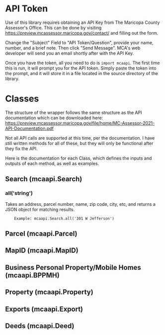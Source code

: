 # API Token

Use of this library requires obtaining an API Key from
The Maricopa County Assessor's Office. This can be done by
visiting https://preview.mcassessor.maricopa.gov/contact/
and filling out the form.

Change the "Subject" Field to "API Token/Question",
provide your name, number, and a brief note. Then click
"Send Message". MCA's web developer will send you an email
shortly after with the API Key.

Once you have the token, all you need to do is `import mcaapi`. The first time
this is run, it will prompt you for the API token. Simply paste the token into
the prompt, and it will store it in a file located in the source directory of
the library.

# Classes

The structure of the wrapper follows the same structure as the API documentation
which can be downloaded here: https://preview.mcassessor.maricopa.gov/file/home/MC-Assessor-2021-API-Documentation.pdf

Not all API calls are supported at this time, per the documentation. I have still
written methods for all of these, but they will only be functional after they fix
the API.

Here is the documentation for each Class, which defines the inputs and outputs of each method, as well as examples.

## Search (mcaapi.Search)
### all('string')
Takes an address, parcel number, name, zip code, city, etc, and returns a JSON object for matching results.

        Example: mcaapi.Search.all('301 W Jefferson')
 ###    
 
## Parcel (mcaapi.Parcel)

## MapID (mcaapi.MapID)

## Business Personal Property/Mobile Homes (mcaapi.BPPMH)

## Property (mcaapi.Property)

## Exports (mcaapi.Export)

## Deeds (mcaapi.Deed)
